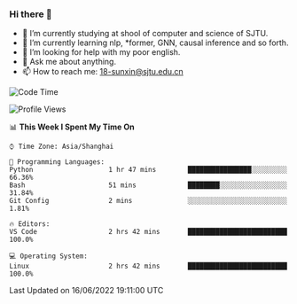 ### Hi there 👋

<!--
**sunxin000/sunxin000** is a ✨ _special_ ✨ repository because its `README.md` (this file) appears on your GitHub profile.

Here are some ideas to get you started:

- 🔭 I’m currently working on ...
- 🌱 I’m currently learning ...
- 👯 I’m looking to collaborate on ...
- 🤔 I’m looking for help with ...
- 💬 Ask me about ...
- 📫 How to reach me: ...
- 😄 Pronouns: ...
- ⚡ Fun fact: ...
-->
- 🏫 I’m currently studying at shool of computer and science of SJTU.
- 🌱 I’m currently learning nlp, \*former, GNN, causal inference and so forth.
- 🤔 I’m looking for help with my poor english.
- 💬 Ask me about anything.
- 📫 How to reach me: 18-sunxin@sjtu.edu.cn
<!--START_SECTION:waka-->
![Code Time](http://img.shields.io/badge/Code%20Time-205%20hrs%2024%20mins-blue)

![Profile Views](http://img.shields.io/badge/Profile%20Views-0-blue)

📊 **This Week I Spent My Time On** 

```text
⌚︎ Time Zone: Asia/Shanghai

💬 Programming Languages: 
Python                   1 hr 47 mins        ████████████████░░░░░░░░░   66.36% 
Bash                     51 mins             ████████░░░░░░░░░░░░░░░░░   31.84% 
Git Config               2 mins              ░░░░░░░░░░░░░░░░░░░░░░░░░   1.81%

🔥 Editors: 
VS Code                  2 hrs 42 mins       █████████████████████████   100.0%

💻 Operating System: 
Linux                    2 hrs 42 mins       █████████████████████████   100.0%

```


 Last Updated on 16/06/2022 19:11:00 UTC
<!--END_SECTION:waka-->

